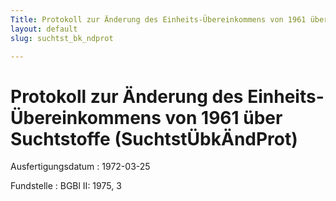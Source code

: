 ```yaml
---
Title: Protokoll zur Änderung des Einheits-Übereinkommens von 1961 über Suchtstoffe
layout: default
slug: suchtst_bk_ndprot

---
```


# Protokoll zur Änderung des Einheits-Übereinkommens von 1961 über Suchtstoffe (SuchtstÜbkÄndProt)

Ausfertigungsdatum
:   1972-03-25

Fundstelle
:   BGBl II: 1975, 3

